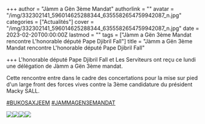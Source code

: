 +++
author = "Jàmm a Gën 3ème Mandat"
authorlink = ""
avatar = "/img/332302141_596014625288344_6355582654759942087_n.jpg"
categories = ["Actualités"]
cover = "/img/332302141_596014625288344_6355582654759942087_n.jpg"
date = 2023-02-20T00:00:00Z
lastmod = ""
tags = ["Jàmm a Gën 3ème Mandat rencontre L'honorable député Pape Djibril Fall"]
title = "Jàmm a Gën 3ème Mandat rencontre L'honorable député Pape Djibril Fall"

+++
L'honorable député Pape Djibril Fall et Les Serviteurs ont reçu ce lundi une délégation de Jàmm a Gën 3ème mandat.

Cette rencontre entre dans le cadre des concertations pour la mise sur pied d'un large front des forces vives contre la 3ème candidature du président Macky SALL.

[#BUKOSAXJEEM](https://www.facebook.com/hashtag/bukosaxjeem?__eep__=6&__cft__%5B0%5D=AZX2J0gswL0qyfB1WciUy5UPeV591aAtnHeB1BuexflzN8HURwcoi84lmb3MBk7ygs4suFwbFk7h2HgwlO3VpMyj-TRFF8rRHnGsomynEcOPsY-DSd4fua5_6Zex1v_SE7ATpCwBqx-M_Zee4hxxwkw_2-hGQIsf76I_jU9hpJN8UqlNOlNKSivREHyaS3IUI1s&__tn__=*NK-R) [#JAMMAGEN3EMANDAT](https://www.facebook.com/hashtag/jammagen3emandat?__eep__=6&__cft__%5B0%5D=AZX2J0gswL0qyfB1WciUy5UPeV591aAtnHeB1BuexflzN8HURwcoi84lmb3MBk7ygs4suFwbFk7h2HgwlO3VpMyj-TRFF8rRHnGsomynEcOPsY-DSd4fua5_6Zex1v_SE7ATpCwBqx-M_Zee4hxxwkw_2-hGQIsf76I_jU9hpJN8UqlNOlNKSivREHyaS3IUI1s&__tn__=*NK-R)

![](/img/332208570_1248018985926675_7054044748634251960_n.jpg)![](/img/332307412_591807902460505_5350564436639001051_n.jpg)![](/img/332183021_3092160787743713_8878883518654344029_n.jpg)![](/img/332302141_596014625288344_6355582654759942087_n.jpg)